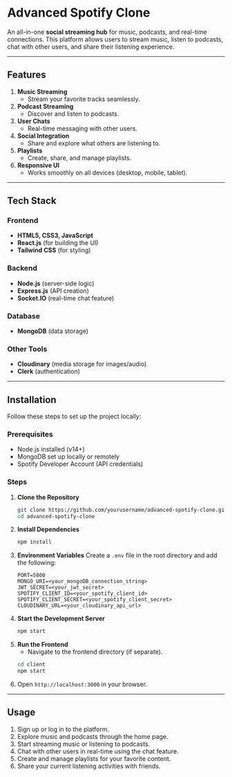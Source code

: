 # Advanced Spotify Clone

An all-in-one **social streaming hub** for music, podcasts, and real-time connections. This platform allows users to stream music, listen to podcasts, chat with other users, and share their listening experience.


---

## Features

1. **Music Streaming**
   - Stream your favorite tracks seamlessly.
2. **Podcast Streaming**
   - Discover and listen to podcasts.
3. **User Chats**
   - Real-time messaging with other users.
4. **Social Integration**
   - Share and explore what others are listening to.
5. **Playlists**
   - Create, share, and manage playlists.
6. **Responsive UI**
   - Works smoothly on all devices (desktop, mobile, tablet).

---

## Tech Stack

### Frontend
- **HTML5, CSS3, JavaScript**
- **React.js** (for building the UI)
- **Tailwind CSS** (for styling)

### Backend
- **Node.js** (server-side logic)
- **Express.js** (API creation)
- **Socket.IO** (real-time chat feature)

### Database
- **MongoDB** (data storage)

### Other Tools
- **Cloudinary** (media storage for images/audio)
- **Clerk** (authentication)

---

## Installation

Follow these steps to set up the project locally:

### Prerequisites
- Node.js installed (v14+)
- MongoDB set up locally or remotely
- Spotify Developer Account (API credentials)

### Steps
1. **Clone the Repository**
   ```bash
   git clone https://github.com/yourusername/advanced-spotify-clone.git
   cd advanced-spotify-clone
   ```
2. **Install Dependencies**
   ```bash
   npm install
   ```
3. **Environment Variables**
   Create a `.env` file in the root directory and add the following:
   ```plaintext
   PORT=5000
   MONGO_URI=<your_mongoDB_connection_string>
   JWT_SECRET=<your_jwt_secret>
   SPOTIFY_CLIENT_ID=<your_spotify_client_id>
   SPOTIFY_CLIENT_SECRET=<your_spotify_client_secret>
   CLOUDINARY_URL=<your_cloudinary_api_url>
   ```
4. **Start the Development Server**
   ```bash
   npm start
   ```
5. **Run the Frontend**
   - Navigate to the frontend directory (if separate).
   ```bash
   cd client
   npm start
   ```
6. Open `http://localhost:3000` in your browser.

---

## Usage
1. Sign up or log in to the platform.
2. Explore music and podcasts through the home page.
3. Start streaming music or listening to podcasts.
4. Chat with other users in real-time using the chat feature.
5. Create and manage playlists for your favorite content.
6. Share your current listening activities with friends.

